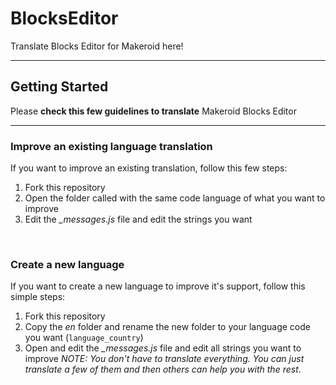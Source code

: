 # BlocksEditor
Translate Blocks Editor for Makeroid here!

---

## Getting Started

Please **check this few guidelines to translate** Makeroid Blocks Editor

---

### Improve an existing language translation

If you want to improve an existing translation, follow this few steps:

1. Fork this repository
2. Open the folder called with the same code language of what you want to improve
3. Edit the _\_messages.js_ file and edit the strings you want

<br>

### Create a new language

If you want to create a new language to improve it's support, follow this simple steps:

1. Fork this repository
2. Copy the _en_ folder and rename the new folder to your language code you want (`language_country`)
3. Open and edit the _\_messages.js_ file and edit all strings you want to improve _NOTE: You don't have to translate everything. You can just translate a few of them and then others can help you with the rest_.
